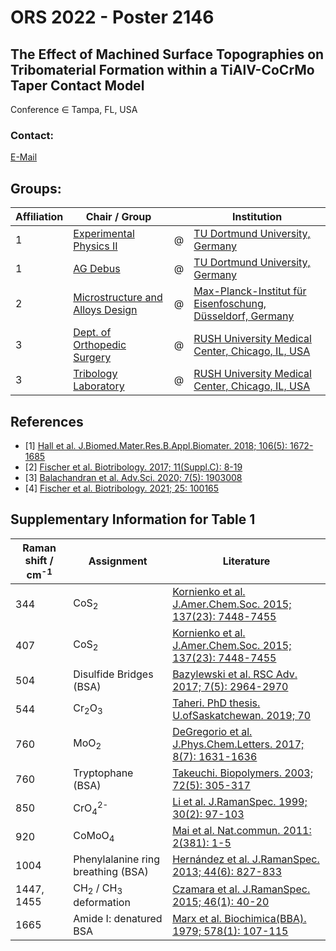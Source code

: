 # ORS 2022 - Poster 2146
## The Effect of Machined Surface Topographies on Tribomaterial Formation within a TiAlV-CoCrMo Taper Contact Model​
Conference ∈ Tampa, FL, USA

### Contact:
[E-Mail](mailto:christian.beckmann@tu-dortmund.de)

## Groups:
| Affiliation | Chair / Group | | Institution |
| - | - | - | - |
| 1 | [Experimental Physics II](https://e2.physik.tu-dortmund.de/) | @ | [TU Dortmund University, Germany](https://www.tu-dortmund.de/en/) |
| 1 | [AG Debus](https://e2.physik.tu-dortmund.de/research/e2a/ag-debus/) | @ | [TU Dortmund University, Germany](https://www.tu-dortmund.de/en/) |
| 2 | [Microstructure and Alloys Design](https://www.mpie.de/microstructure-physics-and-alloy-design) | @ | [Max-Planck-Institut für Eisenfoschung, Düsseldorf, Germany](https://www.mpie.de/2281/en) |
| 3 | [Dept. of Orthopedic Surgery](https://www.rushu.rush.edu/rush-medical-college/departments/department-orthopedic-surgery) |  @ | [RUSH University Medical Center, Chicago, IL, USA](https://www.rush.edu/) |
| 3 | [Tribology Laboratory](https://www.rushu.rush.edu/research/departmental-research/orthopedic-surgery-research/tribology-laboratory) |  @ | [RUSH University Medical Center, Chicago, IL, USA](https://www.rush.edu/) |

## References
- [1] [Hall et al. J.Biomed.Mater.Res.B.Appl.Biomater. 2018; 106(5): 1672-1685]( https://doi.org/10.1002/jbm.b.33972)
- [2] [Fischer et al. Biotribology. 2017; 11(Suppl.C): 8-19](https://doi.org/10.1016/j.biotri.2017.01.001)
- [3] [Balachandran et al. Adv.Sci. 2020; 7(5): 1903008](https://doi.org/10.1002/advs.202070027)
- [4] [Fischer et al. Biotribology. 2021; 25: 100165​](https://doi.org/10.1016/j.biotri.2021.100165)

## Supplementary Information for Table 1

| Raman shift / cm<sup>-1</sup> | Assignment | Literature |
| - | - | - |
| 344 | CoS<sub>2</sub> | [Kornienko et al. J.Amer.Chem.Soc. 2015; 137(23): 7448-7455](https://doi.org/10.1021/jacs.5b03545) |
| 407 | CoS<sub>2</sub> | [Kornienko et al. J.Amer.Chem.Soc. 2015; 137(23): 7448-7455](https://doi.org/10.1021/jacs.5b03545) |
| 504 | Disulfide Bridges (BSA) | [Bazylewski et al. RSC Adv. 2017; 7(5): 2964-2970](https://doi.org/10.1039/C6RA25879D) |
| 544 | Cr<sub>2</sub>O<sub>3</sub> | [Taheri. PhD thesis. U.ofSaskatchewan. 2019; 70](http://hdl.handle.net/10388/12374) |
| 760 | MoO<sub>2</sub> | [DeGregorio et al. J.Phys.Chem.Letters. 2017; 8(7): 1631-1636](https://doi.org/10.1021/acs.jpclett.7b00307) |
| 760 | Tryptophane (BSA) | [Takeuchi. Biopolymers. 2003; 72(5): 305-317](https://doi.org/10.1002/bip.10440) |
| 850 | CrO<sub>4</sub><sup>2-</sup> | [Li et al. J.RamanSpec. 1999; 30(2): 97-103](https://doi.org/10.1002/(SICI)1097-4555(199902)30:2<97::AID-JRS352>3.0.CO;2-X) |
| 920 | CoMoO<sub>4</sub> | [Mai et al. Nat.commun. 2011: 2(381): 1-5](https://doi.org/10.1038/ncomms1387) |
| 1004 | Phenylalanine ring breathing (BSA) | [Hernández et al. J.RamanSpec. 2013; 44(6): 827-833](https://doi.org/10.1002/jrs.4290) |
| 1447, 1455 | CH<sub>2</sub> / CH<sub>3</sub> deformation | [Czamara et al. J.RamanSpec. 2015; 46(1): 40-20](https://doi.org/10.1002/jrs.4607) |
| 1665 | Amide I: denatured BSA | [Marx et al. Biochimica(BBA). 1979; 578(1): 107-115](https://doi.org/10.1016/0005-2795(79)90118-1) |
